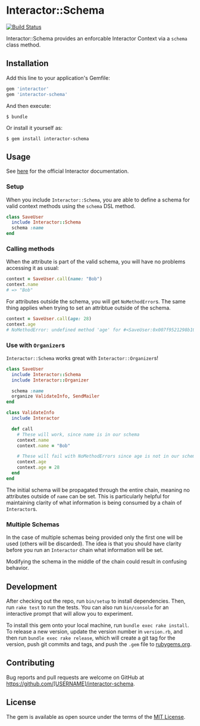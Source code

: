 # Interactor::Schema

[![Build Status](https://img.shields.io/travis/berfarah/interactor-schema/master.svg?style=flat-square)](https://travis-ci.org/berfarah/interactor-schema)

Interactor::Schema provides an enforcable Interactor Context via a `schema`
class method.

## Installation

Add this line to your application's Gemfile:

```ruby
gem 'interactor'
gem 'interactor-schema'
```

And then execute:

    $ bundle

Or install it yourself as:

    $ gem install interactor-schema

## Usage

See [here](https://github.com/collectiveidea/interactor) for the official
Interactor documentation.


### Setup

When you include `Interactor::Schema`, you are able to define a schema for valid
context methods using the `schema` DSL method.

```rb
class SaveUser
  include Interactor::Schema
  schema :name
end
```

### Calling methods

When the attribute is part of the valid schema, you will have no problems
accessing it as usual:

```rb
context = SaveUser.call(name: "Bob")
context.name
# => "Bob"
```

For attributes outside the schema, you will get `NoMethodError`s. The same thing
applies when trying to set an attribtue outside of the schema.

```rb
context = SaveUser.call(age: 28)
context.age
# NoMethodError: undefined method 'age' for #<SaveUser:0x007f9521298b10>
```

### Use with `Organizer`s

`Interactor::Schema` works great with `Interactor::Organizer`s!

```rb
class SaveUser
  include Interactor::Schema
  include Interactor::Organizer

  schema :name
  organize ValidateInfo, SendMailer
end

class ValidateInfo
  include Interactor

  def call
    # These will work, since name is in our schema
    context.name
    context.name = "Bob"

    # These will fail with NoMethodErrors since age is not in our schema
    context.age
    context.age = 28
  end
end
```

The initial schema will be propagated through the entire chain, meaning no
attributes outside of `name` can be set. This is particularly helpful for
maintaining clarity of what information is being consumed by a chain of
`Interactor`s.

### Multiple Schemas

In the case of multiple schemas being provided only the first one will be used
(others will be discarded). The idea is that you should have clarity before you
run an `Interactor` chain what information will be set.

Modifying the schema in the middle of the chain could result in confusing
behavior.

## Development

After checking out the repo, run `bin/setup` to install dependencies. Then, run `rake test` to run the tests. You can also run `bin/console` for an interactive prompt that will allow you to experiment.

To install this gem onto your local machine, run `bundle exec rake install`. To release a new version, update the version number in `version.rb`, and then run `bundle exec rake release`, which will create a git tag for the version, push git commits and tags, and push the `.gem` file to [rubygems.org](https://rubygems.org).

## Contributing

Bug reports and pull requests are welcome on GitHub at https://github.com/[USERNAME]/interactor-schema.


## License

The gem is available as open source under the terms of the [MIT License](http://opensource.org/licenses/MIT).

